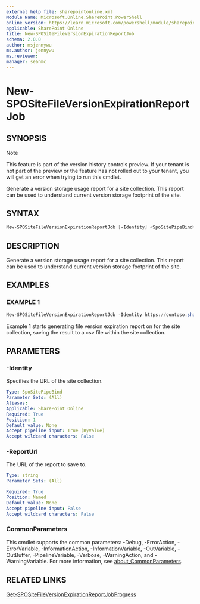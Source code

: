 ```yaml
---
external help file: sharepointonline.xml
Module Name: Microsoft.Online.SharePoint.PowerShell
online version: https://learn.microsoft.com/powershell/module/sharepoint-online/new-spositefileversionexpirationreportjob
applicable: SharePoint Online
title: New-SPOSiteFileVersionExpirationReportJob
schema: 2.0.0
author: msjennywu
ms.author: jennywu
ms.reviewer:
manager: seanmc
---
```


# New-SPOSiteFileVersionExpirationReportJob

## SYNOPSIS

> [!NOTE]
> This feature is part of the version history controls preview. If your tenant is not part of the preview or the feature has not rolled out to your tenant, you will get an error when trying to run this cmdlet.

Generate a version storage usage report for a site collection. This report can be used to understand current version storage footprint of the site.

## SYNTAX

```powershell
New-SPOSiteFileVersionExpirationReportJob [-Identity] <SpoSitePipeBind> [-ReportUrl <String>] [<CommonParameters>]
```

## DESCRIPTION

Generate a version storage usage report for a site collection. This report can be used to understand current version storage footprint of the site.

## EXAMPLES

### EXAMPLE 1

```powershell
New-SPOSiteFileVersionExpirationReportJob -Identity https://contoso.sharepoint.com/sites/site1 -ReportUrl "https://contoso.sharepoint.com/sites/sites1/reports/MyReports/VersionReport.csv"
```

Example 1 starts generating file version expiration report on for the site collection, saving the result to a csv file within the site collection.

## PARAMETERS

### -Identity

Specifies the URL of the site collection.

```yaml
Type: SpoSitePipeBind
Parameter Sets: (All)
Aliases:
Applicable: SharePoint Online
Required: True
Position: 1
Default value: None
Accept pipeline input: True (ByValue)
Accept wildcard characters: False
```

### -ReportUrl

The URL of the report to save to.

```yaml
Type: string
Parameter Sets: (All)

Required: True
Position: Named
Default value: None
Accept pipeline input: False
Accept wildcard characters: False
```

### CommonParameters

This cmdlet supports the common parameters: -Debug, -ErrorAction, -ErrorVariable, -InformationAction, -InformationVariable, -OutVariable, -OutBuffer, -PipelineVariable, -Verbose, -WarningAction, and -WarningVariable. For more information, see [about_CommonParameters](https://go.microsoft.com/fwlink/?LinkID=113216).

## RELATED LINKS

[Get-SPOSiteFileVersionExpirationReportJobProgress](Get-SPOSiteFileVersionExpirationReportJobProgress.md)